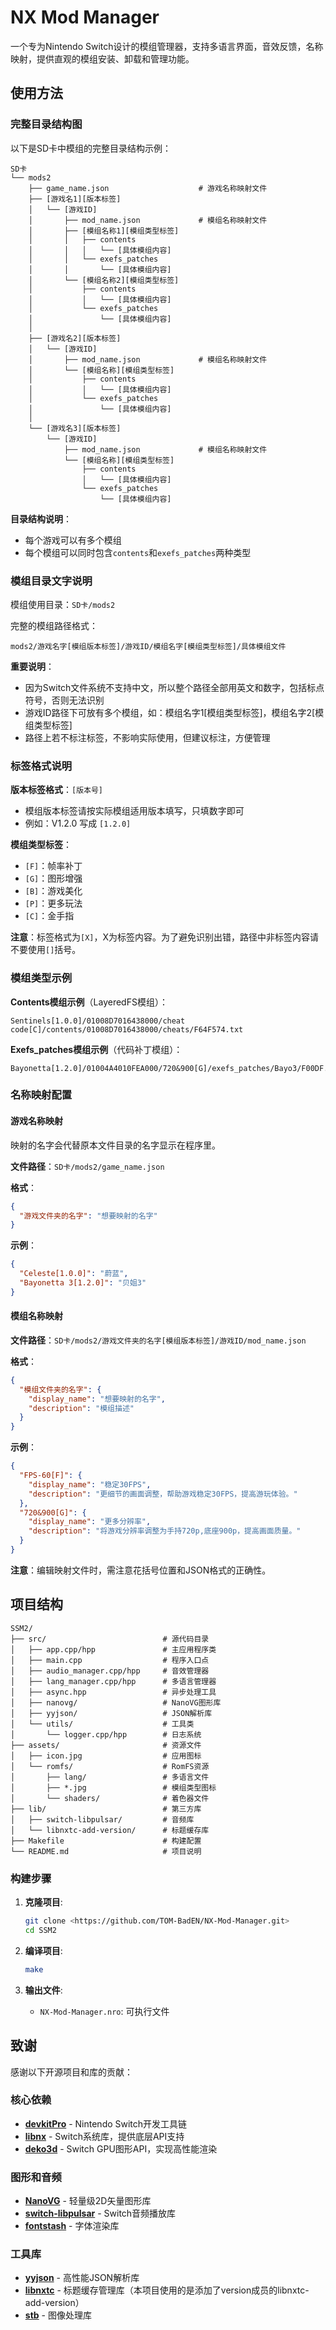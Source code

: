 # NX Mod Manager

一个专为Nintendo Switch设计的模组管理器，支持多语言界面，音效反馈，名称映射，提供直观的模组安装、卸载和管理功能。

## 使用方法

### 完整目录结构图

以下是SD卡中模组的完整目录结构示例：

```
SD卡
└── mods2
    ├── game_name.json                    # 游戏名称映射文件
    ├── [游戏名1][版本标签]
    │   └── [游戏ID]
    │       ├── mod_name.json             # 模组名称映射文件
    │       ├── [模组名称1][模组类型标签]
    │       │   ├── contents
    │       │   │   └── [具体模组内容]
    │       │   └── exefs_patches
    │       │       └── [具体模组内容]
    │       └── [模组名称2][模组类型标签]
    │           ├── contents
    │           │   └── [具体模组内容]
    │           └── exefs_patches
    │               └── [具体模组内容]
    │ 
    ├── [游戏名2][版本标签]
    │   └── [游戏ID]
    │       ├── mod_name.json             # 模组名称映射文件
    │       └── [模组名称][模组类型标签]
    │           ├── contents
    │           │   └── [具体模组内容]
    │           └── exefs_patches
    │               └── [具体模组内容]
    │ 
    └── [游戏名3][版本标签]
        └── [游戏ID]
            ├── mod_name.json             # 模组名称映射文件
            └── [模组名称][模组类型标签]
                ├── contents
                │   └── [具体模组内容]
                └── exefs_patches
                    └── [具体模组内容]
```

**目录结构说明**：
- 每个游戏可以有多个模组
- 每个模组可以同时包含`contents`和`exefs_patches`两种类型

### 模组目录文字说明

模组使用目录：`SD卡/mods2`

完整的模组路径格式：
```
mods2/游戏名字[模组版本标签]/游戏ID/模组名字[模组类型标签]/具体模组文件
```

**重要说明**：
- 因为Switch文件系统不支持中文，所以整个路径全部用英文和数字，包括标点符号，否则无法识别
- 游戏ID路径下可放有多个模组，如：模组名字1[模组类型标签]，模组名字2[模组类型标签]
- 路径上若不标注标签，不影响实际使用，但建议标注，方便管理

### 标签格式说明

**版本标签格式**：`[版本号]`
- 模组版本标签请按实际模组适用版本填写，只填数字即可
- 例如：V1.2.0 写成 `[1.2.0]`

**模组类型标签**：
- `[F]`：帧率补丁
- `[G]`：图形增强
- `[B]`：游戏美化
- `[P]`：更多玩法
- `[C]`：金手指

**注意**：标签格式为`[X]`，X为标签内容。为了避免识别出错，路径中非标签内容请不要使用`[]`括号。

### 模组类型示例

**Contents模组示例**（LayeredFS模组）：
```
Sentinels[1.0.0]/01008D7016438000/cheat code[C]/contents/01008D7016438000/cheats/F64F574.txt
```

**Exefs_patches模组示例**（代码补丁模组）：
```
Bayonetta[1.2.0]/01004A4010FEA000/720&900[G]/exefs_patches/Bayo3/F00DF.ips
```

### 名称映射配置

#### 游戏名称映射

映射的名字会代替原本文件目录的名字显示在程序里。

**文件路径**：`SD卡/mods2/game_name.json`

**格式**：
```json
{
  "游戏文件夹的名字": "想要映射的名字"
}
```

**示例**：
```json
{
  "Celeste[1.0.0]": "蔚蓝",
  "Bayonetta 3[1.2.0]": "贝姐3"
}
```

#### 模组名称映射

**文件路径**：`SD卡/mods2/游戏文件夹的名字[模组版本标签]/游戏ID/mod_name.json`

**格式**：
```json
{
  "模组文件夹的名字": {
    "display_name": "想要映射的名字",
    "description": "模组描述"
  }
}
```

**示例**：
```json
{
  "FPS-60[F]": {
    "display_name": "稳定30FPS",
    "description": "更细节的画面调整，帮助游戏稳定30FPS，提高游玩体验。"
  },
  "720&900[G]": {
    "display_name": "更多分辨率",
    "description": "将游戏分辨率调整为手持720p,底座900p，提高画面质量。"
  }
}
```

**注意**：编辑映射文件时，需注意花括号位置和JSON格式的正确性。




## 项目结构

```
SSM2/
├── src/                          # 源代码目录
│   ├── app.cpp/hpp               # 主应用程序类
│   ├── main.cpp                  # 程序入口点
│   ├── audio_manager.cpp/hpp     # 音效管理器
│   ├── lang_manager.cpp/hpp      # 多语言管理器
│   ├── async.hpp                 # 异步处理工具
│   ├── nanovg/                   # NanoVG图形库
│   ├── yyjson/                   # JSON解析库
│   └── utils/                    # 工具类
│       └── logger.cpp/hpp        # 日志系统
├── assets/                       # 资源文件
│   ├── icon.jpg                  # 应用图标
│   └── romfs/                    # RomFS资源
│       ├── lang/                 # 多语言文件
│       ├── *.jpg                 # 模组类型图标
│       └── shaders/              # 着色器文件
├── lib/                          # 第三方库
│   ├── switch-libpulsar/         # 音频库
│   └── libnxtc-add-version/      # 标题缓存库
├── Makefile                      # 构建配置
└── README.md                     # 项目说明
```

### 构建步骤

1. **克隆项目**:
   ```bash
   git clone <https://github.com/TOM-BadEN/NX-Mod-Manager.git>
   cd SSM2
   ```

2. **编译项目**:
   ```bash
   make
   ```

3. **输出文件**:
   - `NX-Mod-Manager.nro`: 可执行文件


## 致谢

感谢以下开源项目和库的贡献：

### 核心依赖
- **[devkitPro](https://devkitpro.org/)** - Nintendo Switch开发工具链
- **[libnx](https://github.com/switchbrew/libnx)** - Switch系统库，提供底层API支持
- **[deko3d](https://github.com/devkitPro/deko3d)** - Switch GPU图形API，实现高性能渲染

### 图形和音频
- **[NanoVG](https://github.com/memononen/nanovg)** - 轻量级2D矢量图形库
- **[switch-libpulsar](https://github.com/p-sam/switch-libpulsar)** - Switch音频播放库
- **[fontstash](https://github.com/memononen/fontstash)** - 字体渲染库

### 工具库
- **[yyjson](https://github.com/ibireme/yyjson)** - 高性能JSON解析库
- **[libnxtc](https://github.com/DarkMatterCore/libnxtc)** - 标题缓存管理库（本项目使用的是添加了version成员的libnxtc-add-version）
- **[stb](https://github.com/nothings/stb)** - 图像处理库